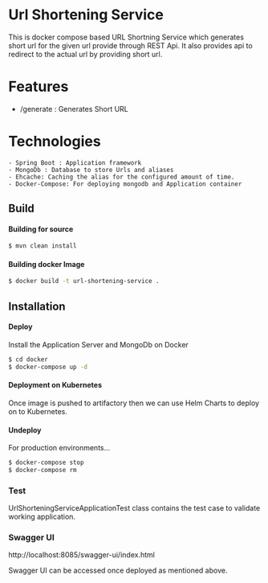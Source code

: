 # Url Shortening Service

This is docker compose based URL Shortning Service which generates short url for the given url provide through REST Api. It also provides api to redirect to the actual url by providing short url.

# Features

  - /generate : Generates Short URL

# Technologies
    - Spring Boot : Application framework
    - MongoDb : Database to store Urls and aliases
    - Ehcache: Caching the alias for the configured amount of time.
    - Docker-Compose: For deploying mongodb and Application container

## Build

#### Building for source
```sh
$ mvn clean install
```
#### Building docker Image
```sh
$ docker build -t url-shortening-service .
```

## Installation

#### Deploy
Install the Application Server and MongoDb on Docker

```sh
$ cd docker
$ docker-compose up -d

```
#### Deployment on Kubernetes
Once image is pushed to artifactory then we can use Helm Charts to deploy on to Kubernetes.

#### Undeploy
For production environments...

```sh
$ docker-compose stop
$ docker-compose rm
```

### Test

UrlShorteningServiceApplicationTest class contains the test case to validate working application.

### Swagger UI
http://localhost:8085/swagger-ui/index.html

Swagger UI can be accessed once deployed as mentioned above.
